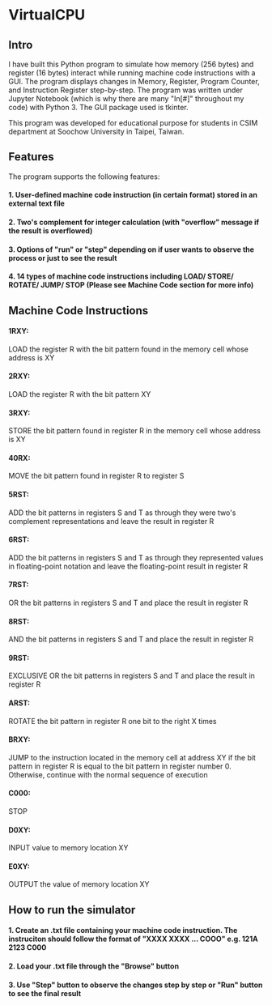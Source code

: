 # VirtualCPU
## Intro
I have built this Python program to simulate how memory (256 bytes) and register (16 bytes) interact while running machine code instructions with a GUI. The program displays changes in Memory, Register, Program Counter, and Instruction Register step-by-step. The program was written under Jupyter Notebook (which is why there are many "In[#]" throughout my code) with Python 3. The GUI package used is tkinter.

This program was developed for educational purpose for students in CSIM department at Soochow University in Taipei, Taiwan. 

## Features
The program supports the following features:
#### 1. User-defined machine code instruction (in certain format) stored in an external text file
#### 2. Two's complement for integer calculation (with "overflow" message if the result is overflowed)
#### 3. Options of "run" or "step" depending on if user wants to observe the process or just to see the result
#### 4. 14 types of machine code instructions including LOAD/ STORE/ ROTATE/ JUMP/ STOP (Please see Machine Code section for more info)

## Machine Code Instructions
#### 1RXY: 
LOAD the register R with the bit pattern found in the memory cell whose address is XY
#### 2RXY: 
LOAD the register R with the bit pattern XY
#### 3RXY: 
STORE the bit pattern found in register R in the memory cell whose address is XY
#### 40RX: 
MOVE the bit pattern found in register R to register S
#### 5RST: 
ADD the bit patterns in registers S and T as through they were two's complement representations and leave the result in register R
#### 6RST: 
ADD the bit patterns in registers S and T as through they represented values in floating-point notation and leave the floating-point result in register R
#### 7RST: 
OR the bit patterns in registers S and T and place the result in register R
#### 8RST: 
AND the bit patterns in registers S and T and place the result in register R
#### 9RST: 
EXCLUSIVE OR the bit patterns in registers S and T and place the result in register R
#### ARST: 
ROTATE the bit pattern in register R one bit to the right X times
#### BRXY: 
JUMP to the instruction located in the memory cell at address XY if the bit pattern in register R is equal to the bit pattern in register number 0. Otherwise, continue with the normal sequence of execution
#### C000: 
STOP
#### D0XY: 
INPUT value to memory location XY
#### E0XY: 
OUTPUT the value of memory location XY

## How to run the simulator
#### 1. Create an .txt file containing your machine code instruction. The instruciton should follow the format of "XXXX XXXX ... COOO" e.g. 121A 2123 C000
#### 2. Load your .txt file through the "Browse" button
#### 3. Use "Step" button to observe the changes step by step or "Run" button to see the final result
